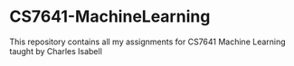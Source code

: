 # CS7641-MachineLearning
This repository contains all my assignments for CS7641 Machine Learning taught by Charles Isabell
